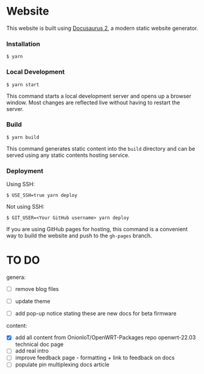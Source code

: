 # Website

This website is built using [Docusaurus 2](https://docusaurus.io/), a modern static website generator.

### Installation

```
$ yarn
```

### Local Development

```
$ yarn start
```

This command starts a local development server and opens up a browser window. Most changes are reflected live without having to restart the server.

### Build

```
$ yarn build
```

This command generates static content into the `build` directory and can be served using any static contents hosting service.

### Deployment

Using SSH:

```
$ USE_SSH=true yarn deploy
```

Not using SSH:

```
$ GIT_USER=<Your GitHub username> yarn deploy
```

If you are using GitHub pages for hosting, this command is a convenient way to build the website and push to the `gh-pages` branch.

# TO DO

genera:

* [ ] remove blog files
* [ ] update theme

* [ ] add pop-up notice stating these are new docs for beta firmware

content:
* [x] add all content from OnionIoT/OpenWRT-Packages repo openwrt-22.03 technical doc page
* [ ] add real intro
* [ ] improve feedback page - formatting + link to feedback on docs
* [ ] populate pin multiplexing docs article
